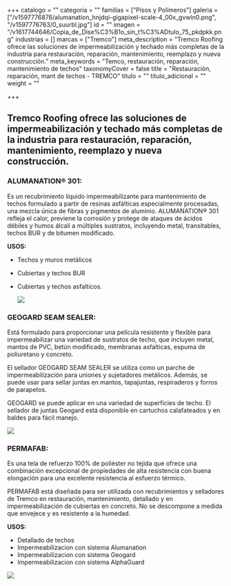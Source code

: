 +++
catalogo = ""
categoria = ""
familias = ["Pisos y Polímeros"]
galeria = ["/v1597776876/alumanation_hnjdqi-gigapixel-scale-4_00x_gvwln0.png", "/v1597776763/0_suurbl.jpg"]
id = ""
imagen = "/v1617744646/Copia_de_Dise%C3%B1o_sin_t%C3%ADtulo_75_pkdpkk.png"
industrias = []
marcas = ["Tremco"]
meta_description = "Tremco Roofing ofrece las soluciones de impermeabilización y techado más completas de la industria para restauración, reparación, mantenimiento, reemplazo y nueva construcción."
meta_keywords = "Temco, restauración, reparación, mantenimiento de techos"
taxonomyCover = false
title = "Restauración, reparación, mant de techos - TREMCO"
titulo = ""
titulo_adicional = ""
weight = ""

+++
## Tremco Roofing ofrece las soluciones de impermeabilización y techado más completas de la industria para restauración, reparación, mantenimiento, reemplazo y nueva construcción.

### **ALUMANATION® 301:**

Es un recubrimiento líquido impermeabilizante para mantenimiento de techos formulado a partir de resinas asfálticas especialmente procesadas, una mezcla única de fibras y pigmentos de aluminio. ALUMANATION® 301 refleja el calor, previene la corrosión y protege de ataques de ácidos débiles y humos álcali a múltiples sustratos, incluyendo metal, transitables, techos BUR y de bitumen modificado.

**USOS:**

* Techos y muros metálicos
* Cubiertas y techos BUR
* Cubiertas y techos asfalticos.

  ![](https://res.cloudinary.com/novatec/v1597776732/11_pnl4k8.png)

### **GEOGARD SEAM SEALER:**

Está formulado para proporcionar una película resistente y flexible para impermeabilizar una variedad de sustratos de techo, que incluyen metal, mantos de PVC, betún modificado, membranas asfalticas, espuma de poliuretano y concreto.

El sellador GEOGARD SEAM SEALER se utiliza como un parche de impermeabilización para uniones y sujetadores metálicos. Además, se puede usar para sellar juntas en mantos, tapajuntas, respiraderos y forros de parapetos.

GEOGARD se puede aplicar en una variedad de superficies de techo. El sellador de juntas Geogard está disponible en cartuchos calafateados y en baldes para fácil manejo.

![](https://res.cloudinary.com/novatec/v1597776998/tremco-alumanation-301-8_r4rjs1.png)

### **PERMAFAB:**

Es una tela de refuerzo 100% de poliéster no tejida que ofrece una combinación excepcional de propiedades de alta resistencia con buena elongación para una excelente resistencia al esfuerzo térmico.

PERMAFAB está diseñada para ser utilizada con recubrimientos y selladores de Tremco en restauración, mantenimiento, detallado y en impermeabilización de cubiertas en concreto. No se descompone a medida que envejece y es resistente a la humedad.

**USOS:**

* Detallado de techos
* Impermeabilizacion con sistema Alumanation
* Impermeabilizacion con sistema Geogard
* Impermeabilizacion con sistema AlphaGuard

![](https://res.cloudinary.com/novatec/v1597777059/maxresdefault_jzwmvh.jpg)